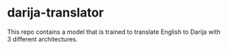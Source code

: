 # darija-translator
This repo contains a model that is trained to translate English to Darija with 3 different architectures.
